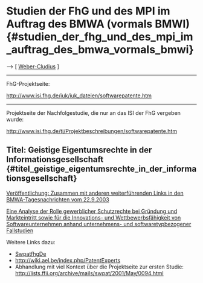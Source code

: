 # Studien der FhG und des MPI im Auftrag des BMWA (vormals BMWI) {#studien_der_fhg_und_des_mpi_im_auftrag_des_bmwa_vormals_bmwi}

\--\> \[ [ Weber-Cludius](SwantjeWeberCludiusDe "wikilink") \]

------------------------------------------------------------------------

FhG-Projektseite:

<http://www.isi.fhg.de/iuk/iuk_dateien/softwarepatente.htm>

------------------------------------------------------------------------

Projektseite der Nachfolgestudie, die nur an das ISI der FhG vergeben
wurde:

<http://www.isi.fhg.de/ti/Projektbeschreibungen/softwarepatente.htm>

## Titel: Geistige Eigentumsrechte in der Informationsgesellschaft {#titel_geistige_eigentumsrechte_in_der_informationsgesellschaft}

[Veröffentlichung: Zusammen mit anderen weiterführenden Links in den
BMWA-Tagesnachrichten vom
22.9.2003](http://www.bmwa.bund.de/Navigation/Presse/tagesnachrichten,did=25578.html#24934 "wikilink")

[Eine Analyse der Rolle gewerblicher Schutzrechte bei Gründung und
Markteintritt sowie für die Innovations- und Wettbewerbsfähigkeit von
Softwareunternehmen anhand unternehmens- und softwaretypbezogener
Fallstudien](http://www.bmwa.bund.de/Navigation/Service/bestellservice,did=24936.html "wikilink")

Weitere Links dazu:

-   [SwpatfhgDe](SwpatfhgDe "wikilink")
-   <http://wiki.ael.be/index.php/PatentExperts>
-   Abhandlung mit viel Kontext über die Projektseite zur ersten Studie:
    <http://lists.ffii.org/archive/mails/swpat/2001/May/0094.html>

